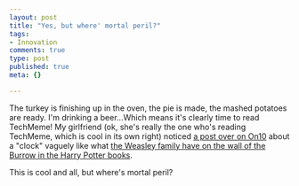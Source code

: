 ```yaml
--- 
layout: post
title: "Yes, but where' mortal peril?"
tags: 
- Innovation
comments: true
type: post
published: true
meta: {}

---
```

The turkey is finishing up in the oven, the pie is made, the mashed potatoes are ready. I'm drinking a beer...Which means it's clearly time to read TechMeme! My girlfriend (ok, she's really the one who's reading TechMeme, which is cool in its own right) noticed <a href="http://on10.net/Blogs/sarahintampa/a-harry-potter-like-clock-tracks-family-members/#comments">a post over on On10</a> about a &quot;clock&quot; vaguely like what <a href="http://www.hp-lexicon.org/magic/devices/devices-t.html#timepieces">the Weasley family have on the wall of the Burrow in the Harry Potter books</a>.

  This is cool and all, but where's mortal peril?
